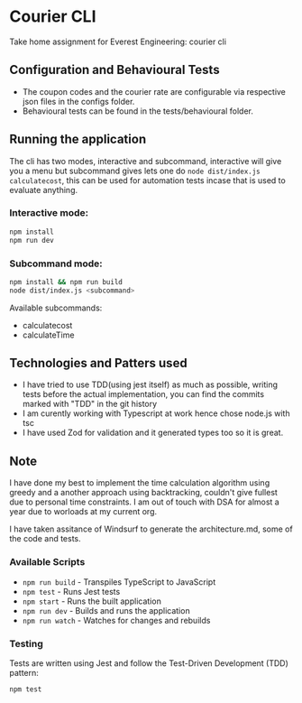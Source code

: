 # Courier CLI

Take home assignment for Everest Engineering: courier cli

## Configuration and Behavioural Tests

- The coupon codes and the courier rate are configurable via respective json files in the configs folder.
- Behavioural tests can be found in the tests/behavioural folder.

## Running the application

The cli has two modes, interactive and subcommand, interactive will give you a menu but subcommand gives lets one do `node dist/index.js calculatecost`, this can be used for automation tests incase that is used to evaluate anything.

### Interactive mode:

```bash
npm install
npm run dev
```

### Subcommand mode:

```bash
npm install && npm run build
node dist/index.js <subcommand>
```

Available subcommands:

- calculatecost
- calculateTime

## Technologies and Patters used

- I have tried to use TDD(using jest itself) as much as possible, writing tests before the actual implementation, you can find the commits marked with "TDD" in the git history
- I am curently working with Typescript at work hence chose node.js with tsc
- I have used Zod for validation and it generated types too so it is great.

## Note

I have done my best to implement the time calculation algorithm using greedy and a another approach using backtracking, couldn't give fullest due to personal time constraints. I am out of touch with DSA for almost a year due to worloads at my current org.

I have taken assitance of Windsurf to generate the architecture.md, some of the code and tests.

### Available Scripts

- `npm run build` - Transpiles TypeScript to JavaScript
- `npm test` - Runs Jest tests
- `npm start` - Runs the built application
- `npm run dev` - Builds and runs the application
- `npm run watch` - Watches for changes and rebuilds

### Testing

Tests are written using Jest and follow the Test-Driven Development (TDD) pattern:

```bash
npm test
```
